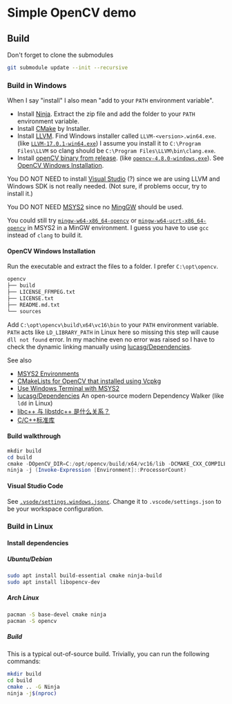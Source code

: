 # Simple OpenCV demo

## Build

Don't forget to clone the submodules

```bash
git submodule update --init --recursive
```

### Build in Windows

When I say "install" I also mean "add to your `PATH` environment variable".

- Install [Ninja](https://ninja-build.org/). Extract the zip file and add the
  folder to your `PATH` environment variable.
- Install [CMake](https://cmake.org/download/) by Installer.
- Install [LLVM](https://github.com/llvm/llvm-project/releases). Find Windows
installer called `LLVM-<version>.win64.exe`. (like [`LLVM-17.0.1-win64.exe`](https://github.com/llvm/llvm-project/releases/download/llvmorg-17.0.1/LLVM-17.0.1-win64.exe))
I assume you install it to `C:\Program Files\LLVM` so clang should be `C:\Program Files\LLVM\bin\clang.exe`.
- Install [openCV binary from release](https://opencv.org/releases/). (like [`opencv-4.8.0-windows.exe`](https://github.com/opencv/opencv/releases/download/4.8.0/opencv-4.8.0-windows.exe)). See [OpenCV Windows Installation](#opencv-windows-installation).

You DO NOT NEED to install [Visual Studio](https://visualstudio.microsoft.com/downloads/) (?) since we are using LLVM and Windows SDK is not really needed. (Not sure, if problems occur, try to install it.)

You DO NOT NEED [MSYS2](https://www.msys2.org/) since no [MingGW](https://www.mingw-w64.org/) should be used. 

You could still try
[`mingw-w64-x86_64-opencv`](https://packages.msys2.org/package/mingw-w64-x86_64-opencv)
or
[`mingw-w64-ucrt-x86_64-opencv`](https://packages.msys2.org/package/mingw-w64-ucrt-x86_64-opencv)
in MSYS2 in a MinGW environment. I guess you have to use `gcc` instead of `clang` to build it.

#### OpenCV Windows Installation

Run the executable and extract the files to a folder. I prefer `C:\opt\opencv`. 

```txt
opencv
├── build
├── LICENSE_FFMPEG.txt
├── LICENSE.txt
├── README.md.txt
└── sources
```

Add `C:\opt\opencv\build\x64\vc16\bin` to your `PATH` environment variable. `PATH` acts like `LD_LIBRARY_PATH` in Linux here
so missing this step will cause `dll not found` error. In my machine even no error was raised so I have to check the dynamic linking manually using [lucasg/Dependencies](https://github.com/lucasg/Dependencies).

See also

- [MSYS2 Environments](https://www.msys2.org/docs/environments/)
- [CMakeLists for OpenCV that installed using Vcpkg ](https://gist.github.com/UnaNancyOwen/5061d8c966178b753447e8a9f9ac8cf1)
- [Use Windows Terminal with MSYS2](https://www.msys2.org/docs/terminals/)
- [lucasg/Dependencies](https://github.com/lucasg/Dependencies) An open-source modern Dependency Walker (like `ldd` in Linux)
- [libc++ 与 libstdc++ 是什么关系？](https://www.zhihu.com/question/343205052)
- [C/C++标准库](https://zhuanlan.zhihu.com/p/566419668)

#### Build walkthrough

```powershell
mkdir build
cd build
cmake -DOpenCV_DIR=C:/opt/opencv/build/x64/vc16/lib -DCMAKE_CXX_COMPILER="C:/Program Files/LLVM/bin/clang++.exe" -DCMAKE_C_COMPILER="C:/Program Files/LLVM/bin/clang.exe" -G Ninja ..
ninja -j (Invoke-Expression [Environment]::ProcessorCount)
```

#### Visual Studio Code

See [`.vsode/settings.windows.jsonc`](./.vscode/settings.windows.jsonc). Change it to `.vscode/settings.json` to be your workspace configuration.

### Build in Linux

#### Install dependencies

##### Ubuntu/Debian

```bash
sudo apt install build-essential cmake ninja-build
sudo apt install libopencv-dev
```

##### Arch Linux

```bash
pacman -S base-devel cmake ninja
pacman -S opencv
```

##### Build

This is a typical out-of-source build. Trivially, you can run the following commands:

```bash
mkdir build
cd build
cmake .. -G Ninja
ninja -j$(nproc)
```
